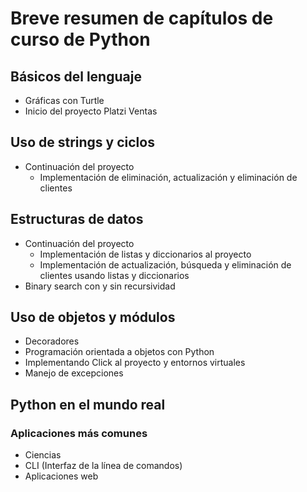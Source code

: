# Breve resumen de capítulos de curso de Python

## Básicos del lenguaje
- Gráficas con Turtle
- Inicio del proyecto Platzi Ventas

## Uso de strings y ciclos
- Continuación del proyecto
    - Implementación de eliminación, actualización y eliminación de clientes

## Estructuras de datos
- Continuación del proyecto 
    - Implementación de listas y diccionarios al proyecto
    - Implementación de actualización, búsqueda y eliminación de clientes usando listas y diccionarios
-  Binary search con y sin recursividad

## Uso de objetos y módulos
- Decoradores
- Programación orientada a objetos con Python
- Implementando Click al proyecto y entornos virtuales
- Manejo de excepciones

## Python en el mundo real

### Aplicaciones más comunes

- Ciencias
- CLI (Interfaz de la línea de comandos)
- Aplicaciones web
